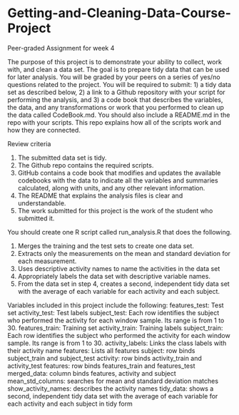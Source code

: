 # Getting-and-Cleaning-Data-Course-Project
Peer-graded Assignment for week 4

The purpose of this project is to demonstrate your ability to collect, work with, and clean a data set. The goal is to prepare tidy data that can be used for later analysis. You will be graded by your peers on a series of yes/no questions related to the project. You will be required to submit: 1) a tidy data set as described below, 2) a link to a Github repository with your script for performing the analysis, and 3) a code book that describes the variables, the data, and any transformations or work that you performed to clean up the data called CodeBook.md. You should also include a README.md in the repo with your scripts. This repo explains how all of the scripts work and how they are connected.

Review criteria
1.	The submitted data set is tidy. 
2.	The Github repo contains the required scripts.
3.	GitHub contains a code book that modifies and updates the available codebooks with the data to indicate all the variables and summaries calculated, along with units, and any other relevant information.
4.	The README that explains the analysis files is clear and understandable.
5.	The work submitted for this project is the work of the student who submitted it.

You should create one R script called run_analysis.R that does the following. 
1.	Merges the training and the test sets to create one data set.
2.	Extracts only the measurements on the mean and standard deviation for each measurement. 
3.	Uses descriptive activity names to name the activities in the data set
4.	Appropriately labels the data set with descriptive variable names. 
5.	From the data set in step 4, creates a second, independent tidy data set with the average of each variable for each activity and each subject.

Variables included in this project include the following:
features_test:  Test set
activity_test:  Test labels
subject_test:  Each row identifies the subject who performed the activity for each window sample. Its range is from 1 to 30. 
features_train:  Training set
activity_train:  Training labels
subject_train:  Each row identifies the subject who performed the activity for each window sample. Its range is from 1 to 30. 
activity_labels:  Links the class labels with their activity name
features:  Lists all features
subject:  row binds subject_train and  subject_test
activity:  row binds activity_train and activity_test
features:  row binds features_train and  features_test
merged_data:  column binds features, activity and subject
mean_std_columns:  searches for mean and standard deviation matches
show_activity_names:  describes the activity names
tidy_data:  shows a second, independent tidy data set with the average of each variable for each activity and each subject in tidy form
